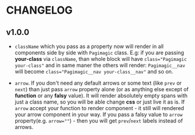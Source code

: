 # CHANGELOG

## v1.0.0
- `className` which you pass as a property now will render in all components side by side with `Pagimagic` class. E.g: if you are passing __your-class__ via `className`, than whole block will have `class="Pagimagic your-class"` and in same maner the others will render: `Pagimagic__nav` will become `class="Pagimagic__nav your-class__nav"` and so on.

- `arrow`. If you don't need any default arrows or some text (like `prev` or `next`) than just pass `arrow` property alone (or as anything else except of **function** or any **falsy** value). It will render absolutely empty spans with just a class name, so you will be able change **css** or just live it as is. If `arrow` accept your function to render component - it still will rendered your arrow component in your way. If you pass a falsy value to `arrow` property(e.g. `arrow=""`) - then you will get `prev`/`next` labels instead of arrows.

